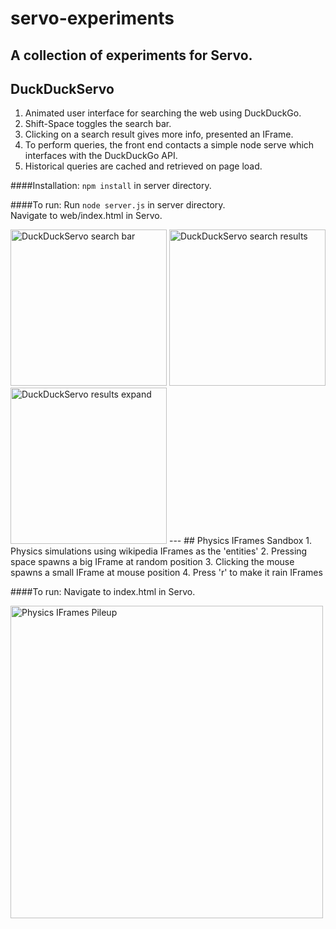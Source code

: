 # servo-experiments
A collection of experiments for Servo.
---
## DuckDuckServo
1. Animated user interface for searching the web using DuckDuckGo.
2. Shift-Space toggles the search bar.
3. Clicking on a search result gives more info, presented an IFrame.
4. To perform queries, the front end contacts a simple node serve which interfaces with the DuckDuckGo API.
5. Historical queries are cached and retrieved on page load.

####Installation:
`npm install` in server directory.

####To run:
Run `node server.js` in server directory. <br /> 
Navigate to web/index.html in Servo. 

<img alt="DuckDuckServo search bar" width="250" src="https://github.com/mozdevs/servo-experiments/blob/master/screens/duckDuckServo/searchBar.png?raw=true" />
<img alt="DuckDuckServo search results" width="250" src="https://github.com/mozdevs/servo-experiments/blob/master/screens/duckDuckServo/searchResults.png?raw=true" />
<img alt="DuckDuckServo results expand" width="250" src="https://github.com/mozdevs/servo-experiments/blob/master/screens/duckDuckServo/resultsExpand.png?raw=true" />
---
## Physics IFrames Sandbox
1. Physics simulations using wikipedia IFrames as the 'entities'
2. Pressing space spawns a big IFrame at random position
3. Clicking the mouse spawns a small IFrame at mouse position
4. Press 'r' to make it rain IFrames

####To run:
Navigate to index.html in Servo. 

<img alt="Physics IFrames Pileup" width="500" src="https://github.com/mozdevs/servo-experiments/blob/master/screens/physics/pileup.png?raw=true" />
